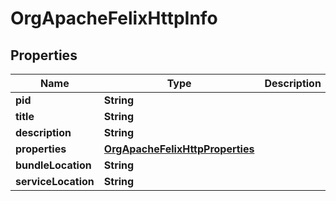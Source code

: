
# OrgApacheFelixHttpInfo

## Properties
Name | Type | Description | Notes
------------ | ------------- | ------------- | -------------
**pid** | **String** |  |  [optional]
**title** | **String** |  |  [optional]
**description** | **String** |  |  [optional]
**properties** | [**OrgApacheFelixHttpProperties**](OrgApacheFelixHttpProperties.md) |  |  [optional]
**bundleLocation** | **String** |  |  [optional]
**serviceLocation** | **String** |  |  [optional]



